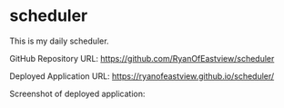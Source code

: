 # scheduler
This is my daily scheduler.

GitHub Repository URL: https://github.com/RyanOfEastview/scheduler

Deployed Application URL: https://ryanofeastview.github.io/scheduler/

Screenshot of deployed application:

